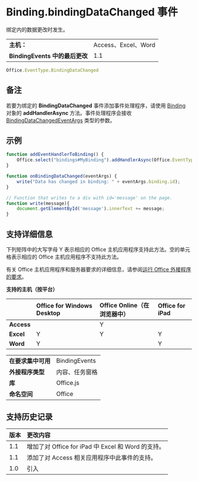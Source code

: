 
# <a name="binding.bindingdatachanged-event"></a>Binding.bindingDataChanged 事件
绑定内的数据更改时发生。

|||
|:-----|:-----|
|**主机：**|Access、Excel、Word|
|**BindingEvents 中的最后更改**|1.1|

```js
Office.EventType.BindingDataChanged
```


## <a name="remarks"></a>备注

若要为绑定的 **BindingDataChanged** 事件添加事件处理程序，请使用 [Binding](../../reference/shared/binding.addhandlerasync.md) 对象的 **addHandlerAsync** 方法。事件处理程序会接收 [BindingDataChangedEventArgs](../../reference/shared/binding.bindingdatachangedeventargs.md) 类型的参数。


## <a name="example"></a>示例




```js
function addEventHandlerToBinding() {
    Office.select("bindings#MyBinding").addHandlerAsync(Office.EventType.BindingDataChanged, onBindingDataChanged);
}

function onBindingDataChanged(eventArgs) {
    write("Data has changed in binding: " + eventArgs.binding.id);
}

// Function that writes to a div with id='message' on the page.
function write(message){
    document.getElementById('message').innerText += message; 
}
```


## <a name="support-details"></a>支持详细信息


下列矩阵中的大写字母 Y 表示相应的 Office 主机应用程序支持此方法。空的单元格表示相应的 Office 主机应用程序不支持此方法。

有关 Office 主机应用程序和服务器要求的详细信息，请参阅[运行 Office 外接程序的要求](../../docs/overview/requirements-for-running-office-add-ins.md)。


**支持的主机（按平台）**


||**Office for Windows Desktop**|**Office Online（在浏览器中）**|**Office for iPad**|
|:-----|:-----|:-----|:-----|
|**Access**||Y||
|**Excel**|Y|Y|Y|
|**Word**|Y||Y|

|||
|:-----|:-----|
|**在要求集中可用**|BindingEvents|
|**外接程序类型**|内容、任务窗格|
|**库**|Office.js|
|**命名空间**|Office|

## <a name="support-history"></a>支持历史记录

|**版本**|**更改内容**|
|:-----|:-----|
|1.1|增加了对 Office for iPad 中 Excel 和 Word 的支持。|
|1.1|添加了对 Access 相关应用程序中此事件的支持。|
|1.0|引入|
